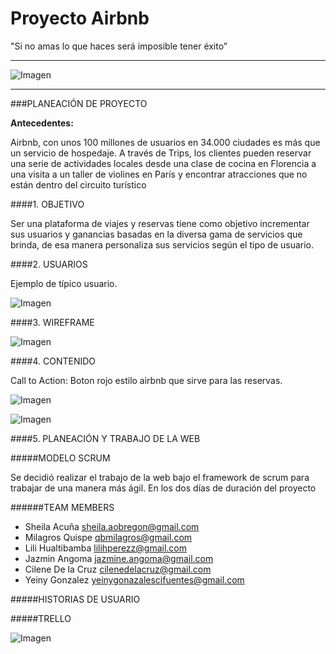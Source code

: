 Proyecto Airbnb
===================

"Si no amas lo que haces será imposible tener éxito”

----------

![Imagen](http://2.1m.yt/2L6JFTl.png "Imagen")

----------

###PLANEACIÓN DE PROYECTO

**Antecedentes:**

Airbnb, con unos 100 millones de usuarios en 34.000 ciudades es más que un servicio de hospedaje. A través de Trips, los clientes pueden reservar una serie de actividades locales desde una clase de cocina en Florencia a una visita a un taller de violines en París y encontrar atracciones que no están dentro del circuito turístico

####1. OBJETIVO

Ser una plataforma de viajes y reservas tiene como objetivo incrementar sus usuarios y ganancias basadas en la diversa gama de servicios que brinda, de esa manera personaliza sus servicios según el tipo de usuario.

####2. USUARIOS

Ejemplo de típico usuario.

![Imagen](http://2.1m.yt/3UfhHQr.png "Imagen")

####3. WIREFRAME

![Imagen](http://1.1m.yt/SMQHAtR.jpg "Imagen")

####4. CONTENIDO

Call to Action: Boton rojo estilo airbnb que sirve para las reservas.

![Imagen](http://2.1m.yt/10uiZ4B.png "Imagen")

![Imagen](http://1.1m.yt/W6s6icH.png "Imagen")

####5. PLANEACIÓN Y TRABAJO DE LA WEB

#####MODELO SCRUM

Se decidió realizar el trabajo de la web bajo el framework de scrum para trabajar de una manera más ágil. En los dos días de duración del proyecto


######<a name="teammembers"></a>TEAM MEMBERS
* Sheila Acuña <sheila.aobregon@gmail.com>
* Milagros Quispe <qbmilagros@gmail.com>
* Lili Hualtibamba <lilihperezz@gmail.com>
* Jazmin Angoma <jazmine.angoma@gmail.com>
* Cilene De la Cruz <cilenedelacruz@gmail.com>
* Yeiny Gonzalez <yeinygonazalescifuentes@gmail.com>

#####HISTORIAS DE USUARIO



#####TRELLO

![Imagen](http://4.1m.yt/242nMCb.png "Imagen")
